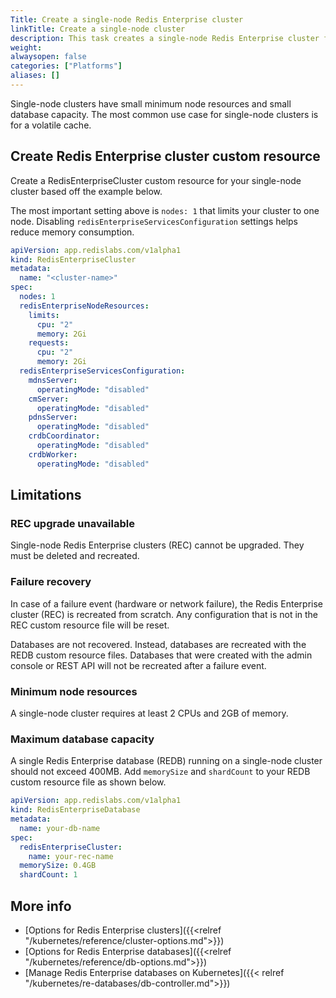 ```yaml
---
Title: Create a single-node Redis Enterprise cluster
linkTitle: Create a single-node cluster
description: This task creates a single-node Redis Enterprise cluster for lightweight applications and explains the limitations of this cluster and the databases on it. 
weight: 
alwaysopen: false
categories: ["Platforms"]
aliases: []
---
```


Single-node clusters have small minimum node resources and small database capacity. The most common use case for single-node clusters is for a volatile cache. 

## Create Redis Enterprise cluster custom resource

Create a RedisEnterpriseCluster custom resource for your single-node cluster based off the example below.

The most important setting above is `nodes: 1` that limits your cluster to one node. Disabling `redisEnterpriseServicesConfiguration` settings helps reduce memory consumption.

```yaml
apiVersion: app.redislabs.com/v1alpha1
kind: RedisEnterpriseCluster
metadata:
  name: "<cluster-name>"
spec:
  nodes: 1
  redisEnterpriseNodeResources:
    limits:
      cpu: "2"
      memory: 2Gi
    requests:
      cpu: "2"
      memory: 2Gi
  redisEnterpriseServicesConfiguration:
    mdnsServer:
      operatingMode: "disabled"
    cmServer:
      operatingMode: "disabled"
    pdnsServer:
      operatingMode: "disabled"
    crdbCoordinator:
      operatingMode: "disabled"
    crdbWorker:
      operatingMode: "disabled"
```

## Limitations

### REC upgrade unavailable

Single-node Redis Enterprise clusters (REC) cannot be upgraded. They must be deleted and recreated.

### Failure recovery

In case of a failure event (hardware or network failure), the Redis Enterprise cluster (REC) is recreated from scratch. Any configuration that is not in the REC custom resource file will be reset.

Databases are not recovered. Instead, databases are recreated with the REDB custom resource files. Databases that were created with the admin console or REST API will not be recreated after a failure event.

### Minimum node resources

A single-node cluster requires at least 2 CPUs and 2GB of memory.

### Maximum database capacity

A single Redis Enterprise database (REDB) running on a single-node cluster should not exceed 400MB. Add `memorySize` and `shardCount` to your REDB custom resource file as shown below.

```yaml
apiVersion: app.redislabs.com/v1alpha1
kind: RedisEnterpriseDatabase
metadata:
  name: your-db-name
spec:
  redisEnterpriseCluster:
    name: your-rec-name
  memorySize: 0.4GB
  shardCount: 1
```

## More info

- [Options for Redis Enterprise clusters]({{<relref "/kubernetes/reference/cluster-options.md">}})
- [Options for Redis Enterprise databases]({{<relref "/kubernetes/reference/db-options.md">}})
- [Manage Redis Enterprise databases on Kubernetes]({{< relref "/kubernetes/re-databases/db-controller.md">}})